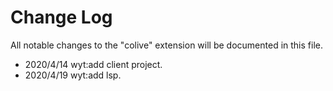 # Change Log

All notable changes to the "colive" extension will be documented in this file.

- 2020/4/14 wyt:add client project.
- 2020/4/19 wyt:add lsp.

